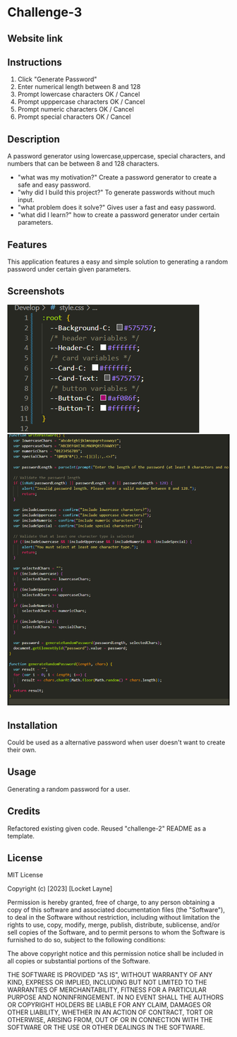 # Challenge-3

## Website link



## Instructions
1. Click "Generate Password"
2. Enter numerical length between 8 and 128
3. Prompt lowercase characters OK / Cancel
4. Prompt upppercase characters OK / Cancel
5. Prompt numeric characters OK / Cancel
6. Prompt special characters OK / Cancel

## Description

A password generator using lowercase,uppercase, special characters, and numbers that can be between 8 and 128 characters.

- "what was my motivation?" Create a password generator to create a safe and easy password.
- "why did I build this project?" To generate passwords without much input.
- "what problem does it solve?" Gives user a fast and easy password.
- "what did I learn?" how to create a password generator under certain parameters.

## Features

This application features a easy and simple solution to generating a random password under certain given parameters.

## Screenshots

![Alt text](<CSS Variables.PNG>)
![Alt text](<JS generator logic.PNG>)

## Installation

Could be used as a alternative password when user doesn't want to create their own.

## Usage

Generating a random password for a user.

## Credits

Refactored existing given code.
Reused "challenge-2" README as a template.

## License 

MIT License

Copyright (c) [2023] [Locket Layne]

Permission is hereby granted, free of charge, to any person obtaining a copy
of this software and associated documentation files (the "Software"), to deal
in the Software without restriction, including without limitation the rights
to use, copy, modify, merge, publish, distribute, sublicense, and/or sell
copies of the Software, and to permit persons to whom the Software is
furnished to do so, subject to the following conditions:

The above copyright notice and this permission notice shall be included in all
copies or substantial portions of the Software.

THE SOFTWARE IS PROVIDED "AS IS", WITHOUT WARRANTY OF ANY KIND, EXPRESS OR
IMPLIED, INCLUDING BUT NOT LIMITED TO THE WARRANTIES OF MERCHANTABILITY,
FITNESS FOR A PARTICULAR PURPOSE AND NONINFRINGEMENT. IN NO EVENT SHALL THE
AUTHORS OR COPYRIGHT HOLDERS BE LIABLE FOR ANY CLAIM, DAMAGES OR OTHER
LIABILITY, WHETHER IN AN ACTION OF CONTRACT, TORT OR OTHERWISE, ARISING FROM,
OUT OF OR IN CONNECTION WITH THE SOFTWARE OR THE USE OR OTHER DEALINGS IN THE
SOFTWARE.